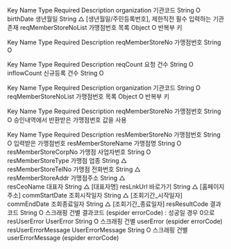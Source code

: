 Key	Name	Type	Required	Description
organization	기관코드	String	O	
birthDate	생년월일	String	△	[생년월일/주민등록번호], 제한직전 필수 입력하는 기관존재
reqMemberStoreNoList	가맹점번호 목록	Object	O	반복부 키

Key	Name	Type	Required	Description
reqMemberStoreNo	가맹점번호	String	O

Key	Name	Type	Required	Description
reqCount	요청 건수	String	O	
inflowCount	신규등록 건수	String	O	

Key	Name	Type	Required	Description
organization	기관코드	String	O	
reqMemberStoreNoList	가맹점번호 목록	Object	O	반복부 키

Key	Name	Type	Required	Description
reqMemberStoreNo	가맹점번호	String	O	승인내역에서 반환받은 가맹점번호 값을 사용

Key	Name	Type	Required	Description
resMemberStoreNo	가맹점번호	String	O	입력받은 가맹점번호
resMemberStoreName	가맹점명	String	O	
resMemberStoreCorpNo	가맹점 사업자번호	String	O	
resMemberStoreType	가맹점 업종	String	△	
resMemberStoreTelNo	가맹점 전화번호	String	△	
resMemberStoreAddr	가맹점주소	String	△	
resCeoName	대표자	String	△	[대표자명]
resLnkUrl	바로가기	String	△	[홈페이지 주소]
commStartDate	조회시작일자	String	△	[조회기간_시작일자]
commEndDate	조회종료일자	String	△	[조회기간_종료일자]
resResultCode	결과코드	String	O	스크래핑 건별 결과코드 (espider errorCode) : 성공일 경우 0으로
resUserError	UserError	String	O	스크래핑 건별 userError (espider errorCode)
resUserErrorMessage	UserErrorMessage	String	O	스크래핑 건별 userErrorMessage (espider errorCode)
